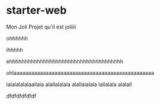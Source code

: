 # starter-web
Mon Joli Projet
qu'il est joliiii

ohhhhhh

ihhhhh


ehhhhhhhhhhhhhhhhhhhhhhhhhhhhhhhhhhhhh


ohlaaaaaaaaaaaaaaaaaaaaaaaaaaaaaaaaaaaaaaaaaaaaaaaa



lalalalalalaallala
alallalalala
alallalalala
lallalala
alalall





dfdfdfdfdfdf
